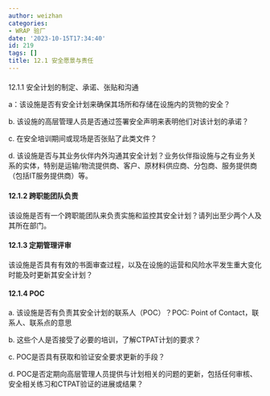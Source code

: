```yaml
---
author: weizhan
categories:
- WRAP 验厂
date: '2023-10-15T17:34:40'
id: 219
tags: []
title: 12.1 安全愿景与责任
---
```


####  
12.1.1 安全计划的制定、承诺、张贴和沟通

a：该设施是否有安全计划来确保其场所和存储在设施内的货物的安全？

b. 该设施的高层管理人员是否通过签署安全声明来表明他们对该计划的承诺？

c. 在安全培训期间或现场是否张贴了此类文件？

d.
该设施是否与其业务伙伴内外沟通其安全计划？业务伙伴指设施与之有业务关系的实体，特别是运输/物流提供商、客户、原材料供应商、分包商、服务提供商（包括IT服务提供商）等。

#### 12.1.2 跨职能团队负责

该设施是否有一个跨职能团队来负责实施和监控其安全计划？请列出至少两个人及其所在部门。

#### 12.1.3 定期管理评审

该设施是否具有有效的书面审查过程，以及在设施的运营和风险水平发生重大变化时能及时更新其安全计划？

#### 12.1.4 POC

a. 该设施是否有负责其安全计划的联系人（POC）？POC: Point of Contact，联系人、联系点的意思

b. 这些个人是否接受了必要的培训，了解CTPAT计划的要求？

c. POC是否具有获取和验证安全要求更新的手段？

d. POC是否定期向高层管理人员提供与计划相关的问题的更新，包括任何审核、安全相关练习和CTPAT验证的进展或结果？

